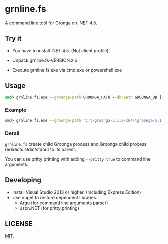 grnline.fs
===

A command line tool for Gronga on .NET 4.5.

## Try it

* You have to install .NET 4.5. (Not client profile)

* Unpack grnline.fs-VERSION.zip

* Execute grnline.fs.exe via cmd.exe or powershell.exe

## Usage

```cmd
cmd> grnline.fs.exe --groonga-path GROONGA_PATH --db-path GROONGA_DB [--encoding ENCODING] [--pritty true]
```

### Example

```cmd
cmd> grnline.fs.exe --groonga-path "C:\\groonga-5.1.0-x64\\groonga-5.1.0-x64\\bin\\groonga.exe" --db-path "test.db" --encoding UTF-8 --pritty true
```

### Detail

`grnline.fs` create child Groonga process and Groonga child process redirects stdin/stdout to its parent.

You can use pritty printing with adding `--pritty true` to command line arguments.

## Developing

* Install Visual Studio 2013 or higher. (Including Express Edition)
* Use nuget to restore dependent libraries.
  * Argu (for command line arguments parser)
  * Json.NET (for pritty printing)

## LICENSE

[MIT](LICENSE).
